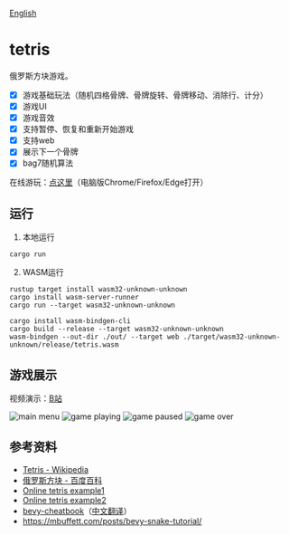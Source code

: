 [English](https://github.com/NightsWatchGames/tetris/blob/main/README_EN.md)
# tetris
俄罗斯方块游戏。
- [x] 游戏基础玩法（随机四格骨牌、骨牌旋转、骨牌移动、消除行、计分）
- [x] 游戏UI
- [x] 游戏音效
- [x] 支持暂停、恢复和重新开始游戏
- [x] 支持web
- [x] 展示下一个骨牌
- [x] bag7随机算法

在线游玩：[点这里](https://nightswatchgames.github.io/games/tetris/)（电脑版Chrome/Firefox/Edge打开）

## 运行
1. 本地运行
```
cargo run
```
2. WASM运行
```
rustup target install wasm32-unknown-unknown
cargo install wasm-server-runner
cargo run --target wasm32-unknown-unknown
```
```
cargo install wasm-bindgen-cli
cargo build --release --target wasm32-unknown-unknown
wasm-bindgen --out-dir ./out/ --target web ./target/wasm32-unknown-unknown/release/tetris.wasm
```

## 游戏展示
视频演示：[B站](https://www.bilibili.com/video/BV1y44y1R72Z)

![main menu](https://raw.githubusercontent.com/NightsWatchGames/tetris/main/screenshots/main_menu.png)
![game playing](https://raw.githubusercontent.com/NightsWatchGames/tetris/main/screenshots/game_playing.png)
![game paused](https://raw.githubusercontent.com/NightsWatchGames/tetris/main/screenshots/game_paused.png)
![game over](https://raw.githubusercontent.com/NightsWatchGames/tetris/main/screenshots/game_over.png)

## 参考资料
- [Tetris - Wikipedia](https://en.wikipedia.org/wiki/Tetris)
- [俄罗斯方块 - 百度百科](https://baike.baidu.com/item/%E4%BF%84%E7%BD%97%E6%96%AF%E6%96%B9%E5%9D%97/535753)
- [Online tetris example1](https://tetris.com/play-tetris)
- [Online tetris example2](https://www.freetetris.org/game.php)
- [bevy-cheatbook](https://github.com/bevy-cheatbook/bevy-cheatbook)（[中文翻译](https://yiviv.com/bevy-cheatbook/)）
- https://mbuffett.com/posts/bevy-snake-tutorial/